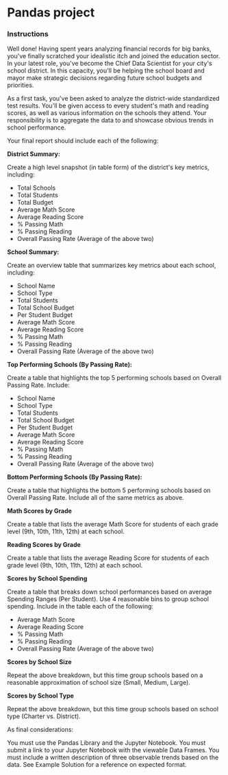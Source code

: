 # Pandas project

### Instructions
Well done! Having spent years analyzing financial records for big banks, you've finally scratched your idealistic itch and joined the education sector. In your latest role, you've become the Chief Data Scientist for your city's school district. In this capacity, you'll be helping the  school board and mayor make strategic decisions regarding future school budgets and priorities.

As a first task, you've been asked to analyze the district-wide standardized test results. You'll be given access to every student's math and reading scores, as well as various information on the schools they attend. Your responsibility is to aggregate the data to and showcase obvious trends in school performance.

Your final report should include each of the following:

**District Summary:**

Create a high level snapshot (in table form) of the district's key metrics, including:

- Total Schools
- Total Students
- Total Budget
- Average Math Score
- Average Reading Score
- % Passing Math
- % Passing Reading
- Overall Passing Rate (Average of the above two)


**School Summary:**

Create an overview table that summarizes key metrics about each school, including:

- School Name
- School Type
- Total Students
- Total School Budget
- Per Student Budget
- Average Math Score
- Average Reading Score
- % Passing Math
- % Passing Reading
- Overall Passing Rate (Average of the above two)


**Top Performing Schools (By Passing Rate):**

Create a table that highlights the top 5 performing schools based on Overall Passing Rate. Include:

- School Name
- School Type
- Total Students
- Total School Budget
- Per Student Budget
- Average Math Score
- Average Reading Score
- % Passing Math
- % Passing Reading
- Overall Passing Rate (Average of the above two)


**Bottom Performing Schools (By Passing Rate):**

Create a table that highlights the bottom 5 performing schools based on Overall Passing Rate. Include all of the same metrics as above.


**Math Scores by Grade**

Create a table that lists the average Math Score for students of each grade level (9th, 10th, 11th, 12th) at each school.


**Reading Scores by Grade**

Create a table that lists the average Reading Score for students of each grade level (9th, 10th, 11th, 12th) at each school.


**Scores by School Spending**

Create a table that breaks down school performances based on average Spending Ranges (Per Student). Use 4 reasonable bins to group school spending. Include in the table each of the following:

- Average Math Score
- Average Reading Score
- % Passing Math
- % Passing Reading
- Overall Passing Rate (Average of the above two)


**Scores by School Size**

Repeat the above breakdown, but this time group schools based on a reasonable approximation of school size (Small, Medium, Large).


**Scores by School Type**

Repeat the above breakdown, but this time group schools based on school type (Charter vs. District).


As final considerations:

You must use the Pandas Library and the Jupyter Notebook.
You must submit a link to your Jupyter Notebook with the viewable Data Frames.
You must include a written description of three observable trends based on the data.
See Example Solution for a reference on expected format.
